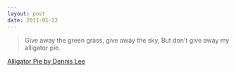 ```yaml
---
layout: post
date: 2011-01-22
---
```


>Give away the green grass, give away the sky, But don't give away my alligator pie.

[Alligator Pie by Dennis Lee](https://www.youtube.com/watch?v=crflktZB0L8)
